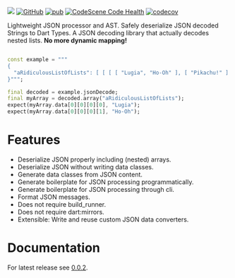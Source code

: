 [![](https://img.shields.io/badge/Buijs-Software-blue)](https://pub.dev/publishers/buijs.dev/packages)
[![GitHub](https://img.shields.io/github/license/buijs-dev/squint?color=black)](https://github.com/buijs-dev/squint/blob/main/LICENSE)
[![pub](https://img.shields.io/pub/v/squint_json)](https://pub.dev/packages/squint_json)
[![CodeScene Code Health](https://codescene.io/projects/32221/status-badges/code-health)](https://codescene.io/projects/32221)
[![codecov](https://codecov.io/gh/buijs-dev/squint/branch/main/graph/badge.svg?token=yxUBpDvGFg)](https://codecov.io/gh/buijs-dev/squint)

Lightweight JSON processor and AST.
Safely deserialize JSON decoded Strings to Dart Types.
A JSON decoding library that actually decodes nested lists. 
**No more dynamic mapping!**

````dart

const example = """
{
  "aRidiculousListOfLists": [ [ [ [ "Lugia", "Ho-Oh" ], [ "Pikachu!" ] ] ] ]
}""";

final decoded = example.jsonDecode;
final myArray = decoded.array("aRidiculousListOfLists");
expect(myArray.data[0][0][0][0], "Lugia");
expect(myArray.data[0][0][0][1], "Ho-Oh");

````

# Features
- Deserialize JSON properly including (nested) arrays.
- Deserialize JSON without writing data classes.
- Generate data classes from JSON content.
- Generate boilerplate for JSON processing programmatically.
- Generate boilerplate for JSON processing through cli.
- Format JSON messages.
- Does not require build_runner.
- Does not require dart:mirrors.
- Extensible: Write and reuse custom JSON data converters.

# Documentation
For latest release see [0.0.2](https://buijs-dev.github.io/squint/#/).
